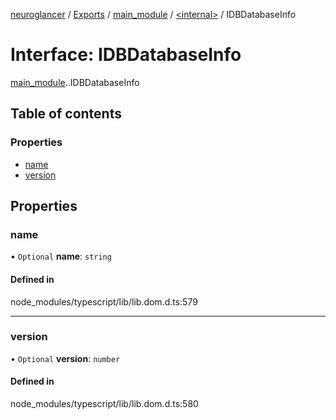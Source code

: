 [neuroglancer](../README.md) / [Exports](../modules.md) / [main\_module](../modules/main_module.md) / [<internal\>](../modules/main_module._internal_.md) / IDBDatabaseInfo

# Interface: IDBDatabaseInfo

[main_module](../modules/main_module.md).[<internal>](../modules/main_module._internal_.md).IDBDatabaseInfo

## Table of contents

### Properties

- [name](main_module._internal_.IDBDatabaseInfo.md#name)
- [version](main_module._internal_.IDBDatabaseInfo.md#version)

## Properties

### name

• `Optional` **name**: `string`

#### Defined in

node_modules/typescript/lib/lib.dom.d.ts:579

___

### version

• `Optional` **version**: `number`

#### Defined in

node_modules/typescript/lib/lib.dom.d.ts:580
